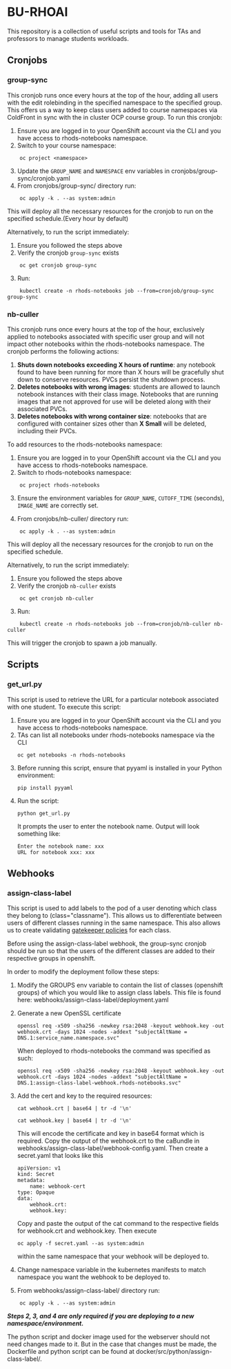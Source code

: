 # BU-RHOAI

This repository is a collection of useful scripts and tools for TAs and professors to manage students workloads.

## Cronjobs

### group-sync

This cronjob runs once every hours at the top of the hour, adding all users with the edit rolebinding in the specified namespace to the specified group.
This offers us a way to keep class users added to course namespaces via ColdFront in sync with the in cluster OCP course group. To run this cronjob:

1. Ensure you are logged in to your OpenShift account via the CLI and you have access to rhods-notebooks namespace.
2. Switch to your course namespace:
```
    oc project <namespace>
```

3. Update the `GROUP_NAME` and `NAMESPACE` env variables in cronjobs/group-sync/cronjob.yaml
4. From cronjobs/group-sync/ directory run:
```
    oc apply -k . --as system:admin
```

This will deploy all the necessary resources for the cronjob to run on the specified schedule.(Every hour by default)

Alternatively, to run the script immediately:

1. Ensure you followed the steps above
2. Verify the cronjob `group-sync` exists
```
    oc get cronjob group-sync
```

3. Run:
```
    kubectl create -n rhods-notebooks job --from=cronjob/group-sync group-sync
```

### nb-culler

This cronjob runs once every hours at the top of the hour, exclusively applied to notebooks associated with specific user group  and will not impact other notebooks within the rhods-notebooks namespace. The cronjob performs the following actions:

1. **Shuts down notebooks exceeding X hours of runtime**: any notebook found to have been running for more than X hours will be gracefully shut down to conserve resources. PVCs persist the shutdown process.
2. **Deletes notebooks with wrong images**: students are allowed to launch notebook instances with their class image. Notebooks that are running images that are not approved for use will be deleted along with their associated PVCs.
3. **Deletes notebooks with wrong container size**: notebooks that are configured with container sizes other than **X Small** will be deleted, including their PVCs.

To add resources to the rhods-notebooks namespace:

1. Ensure you are logged in to your OpenShift account via the CLI and you have access to rhods-notebooks namespace.
2. Switch to rhods-notebooks namespace:
```
    oc project rhods-notebooks
```

3. Ensure the environment variables for `GROUP_NAME`, `CUTOFF_TIME` (seconds), `IMAGE_NAME` are correctly set.

4. From cronjobs/nb-culler/ directory run:
```
    oc apply -k . --as system:admin
```

This will deploy all the necessary resources for the cronjob to run on the specified schedule.

Alternatively, to run the script immediately:

1. Ensure you followed the steps above
2. Verify the cronjob `nb-culler` exists
```
    oc get cronjob nb-culler
```

3. Run:
```
    kubectl create -n rhods-notebooks job --from=cronjob/nb-culler nb-culler
```

This will trigger the cronjob to spawn a job manually.


## Scripts

### get_url.py

This script is used to retrieve the URL for a particular notebook associated with one student. To execute this script:

1. Ensure you are logged in to your OpenShift account via the CLI and you have access to rhods-notebooks namespace.
2. TAs can list all notebooks under rhods-notebooks namespace via the CLI
    ```
    oc get notebooks -n rhods-notebooks
    ```
3. Before running this script, ensure that pyyaml is installed in your Python environment:
    ```
    pip install pyyaml
    ```
4. Run the script:
    ```
    python get_url.py
    ```
    It prompts the user to enter the notebook name. Output will look something like:
    ```
    Enter the notebook name: xxx
    URL for notebook xxx: xxx
    ```

## Webhooks

### assign-class-label

This script is used to add labels to the pod of a user denoting which class they belong to (class="classname"). This allows us to differentiate between users of different classes running in the same namespace. This also allows us to create validating [gatekeeper policies](https://github.com/OCP-on-NERC/gatekeeper) for each class.

Before using the assign-class-label webhook, the group-sync cronjob should be run so that the users of the different classes are added to their respective groups in openshift.

In order to modify the deployment follow these steps:

1. Modify the GROUPS env variable to contain the list of classes (openshift groups) of which you would like to assign class labels. This file is found here: webhooks/assign-class-label/deployment.yaml

2. Generate a new OpenSSL certificate

    ```
    openssl req -x509 -sha256 -newkey rsa:2048 -keyout webhook.key -out webhook.crt -days 1024 -nodes -addext "subjectAltName = DNS.1:service_name.namespace.svc"
    ```

    When deployed to rhods-notebooks the command was specified as such:

    ```
    openssl req -x509 -sha256 -newkey rsa:2048 -keyout webhook.key -out webhook.crt -days 1024 -nodes -addext "subjectAltName = DNS.1:assign-class-label-webhook.rhods-notebooks.svc"
    ```

3. Add the cert and key to the required resources:

    ```
    cat webhook.crt | base64 | tr -d '\n'
    ```

    ```
    cat webhook.key | base64 | tr -d '\n'
    ```

    This will encode the certificate and key in base64 format which is required. Copy the output of the webhook.crt to the caBundle in webhooks/assign-class-label/webhook-config.yaml. Then create a secret.yaml that looks like this

    ```
    apiVersion: v1
    kind: Secret
    metadata:
        name: webhook-cert
    type: Opaque
    data:
        webhook.crt:
        webhook.key:
    ```

    Copy and paste the output of the cat command to the respective fields for webhook.crt and webhook.key. Then execute

    ```
    oc apply -f secret.yaml --as system:admin
    ```

    within the same namespace that your webhook will be deployed to.


4. Change namespace variable in the kubernetes manifests to match namespace you want the webhook to be deployed to.

5. From webhooks/assign-class-label/ directory run:
```
    oc apply -k . --as system:admin
```

***Steps 2, 3, and 4 are only required if you are deploying to a new namespace/environment.***

The python script and docker image used for the webserver should not need changes made to it. But in the case that changes must be made, the Dockerfile and python script can be found at docker/src/python/assign-class-label/.
